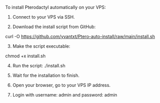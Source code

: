To install Pterodactyl automatically on your VPS:

1. Connect to your VPS via SSH.

2. Download the install script from GitHub:

curl -O https://github.com/yvantxt/Ptero-auto-install/raw/main/install.sh

3. Make the script executable:

chmod +x install.sh

4. Run the script:
./install.sh

5. Wait for the installation to finish.


6. Open your browser, go to your VPS IP address.


7. Login with username: admin and password: admin
